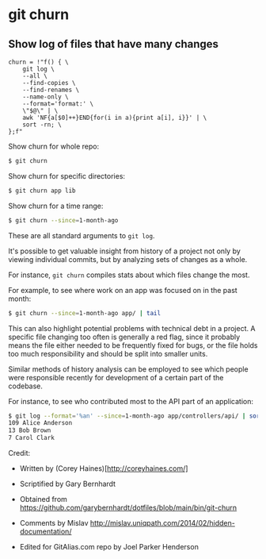# git churn

## Show log of files that have many changes

```gitconfig
churn = !"f() { \
    git log \
    --all \
    --find-copies \
    --find-renames \
    --name-only \
    --format='format:' \
    \"$@\" | \
    awk 'NF{a[$0]++}END{for(i in a){print a[i], i}}' | \
    sort -rn; \
};f"
```


Show churn for whole repo:

```sh
$ git churn
```

Show churn for specific directories:

```sh
$ git churn app lib
```

Show churn for a time range:

```sh
$ git churn --since=1-month-ago
```

These are all standard arguments to `git log`.

It's possible to get valuable insight from history of a project not only
by viewing individual commits, but by analyzing sets of changes as a whole.

For instance, `git churn` compiles stats about which files change the most.

For example, to see where work on an app was focused on in the past month:

```sh
$ git churn --since=1-month-ago app/ | tail
```

This can also highlight potential problems with technical debt in a project.
A specific file changing too often is generally a red flag, since it probably
means the file either needed to be frequently fixed for bugs, or the file
holds too much responsibility and should be split into smaller units.

Similar methods of history analysis can be employed to see which people were
responsible recently for development of a certain part of the codebase.

For instance, to see who contributed most to the API part of an application:

```sh
$ git log --format='%an' --since=1-month-ago app/controllers/api/ | sort | uniq -c | sort -rn | head
109 Alice Anderson
13 Bob Brown
7 Carol Clark
```

Credit:

* Written by (Corey Haines)[http://coreyhaines.com/]

* Scriptified by Gary Bernhardt

* Obtained from https://github.com/garybernhardt/dotfiles/blob/main/bin/git-churn

* Comments by Mislav http://mislav.uniqpath.com/2014/02/hidden-documentation/

* Edited for GitAlias.com repo by Joel Parker Henderson
